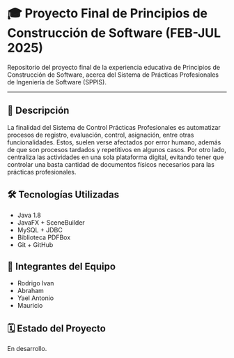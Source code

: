 # 🎓 Proyecto Final de Principios de Construcción de Software (FEB-JUL 2025)
Repositorio del proyecto final de la experiencia educativa de Principios de Construcción de Software, acerca del Sistema de Prácticas Profesionales
de Ingeniería de Software (SPPIS).

---

## 📌 Descripción
La finalidad del Sistema de Control Prácticas Profesionales es automatizar procesos de registro, evaluación, control, asignación, entre otras funcionalidades.
Estos, suelen verse afectados por error humano, además de que son procesos tardados y repetitivos en algunos casos. Por otro lado, centraliza las actividades
en una sola plataforma digital, evitando tener que controlar una basta cantidad de documentos físicos necesarios para las prácticas profesionales. 

## 🛠️ Tecnologías Utilizadas
- Java 1.8
- JavaFX + SceneBuilder
- MySQL + JDBC
- Biblioteca PDFBox
- Git + GitHub

## 👥 Integrantes del Equipo
- Rodrigo Ivan
- Abraham
- Yael Antonio
- Mauricio

## 🗓️ Estado del Proyecto
En desarrollo.
